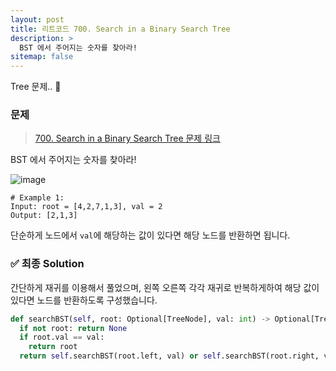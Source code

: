 ```yaml
---
layout: post
title: 리트코드 700. Search in a Binary Search Tree
description: >
  BST 에서 주어지는 숫자를 찾아라!
sitemap: false
---
```


Tree 문제.. 🎋

### 문제
> [700. Search in a Binary Search Tree 문제 링크](https://leetcode.com/problems/search-in-a-binary-search-tree/?envType=study-plan&id=data-structure-i)

BST 에서 주어지는 숫자를 찾아라!

![image](https://user-images.githubusercontent.com/93169519/231190278-6c886b27-fe4f-4b1d-862f-abb52b6036d7.png)

```text
# Example 1:
Input: root = [4,2,7,1,3], val = 2
Output: [2,1,3]
```

단순하게 노드에서 `val`에 해당하는 값이 있다면 해당 노드를 반환하면 됩니다.


### ✅ 최종 Solution

간단하게 재귀를 이용해서 풀었으며, 왼쪽 오른쪽 각각 재귀로 반복하게하여 해당 값이 있다면 노드를 반환하도록 구성했습니다.

```python
def searchBST(self, root: Optional[TreeNode], val: int) -> Optional[TreeNode]:
  if not root: return None
  if root.val == val:
    return root
  return self.searchBST(root.left, val) or self.searchBST(root.right, val)
```


